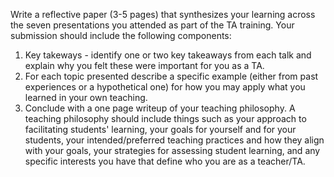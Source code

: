 

Write a reflective paper (3-5 pages) that synthesizes your learning across the seven presentations you attended as part of the TA training. Your submission should include the following components:
1. Key takeways - identify one or two key takeaways from each talk and explain why you felt these were important for you as a TA.
2. For each topic presented describe a specific example (either from past experiences or a hypothetical one) for how you may apply what you learned in your own teaching.
3. Conclude with a one page writeup of your teaching philosophy. A teaching philosophy should include things such as your approach to facilitating students' learning, your goals for yourself and for your students, your intended/preferred teaching practices and how they align with your goals, your strategies for assessing student learning, and any specific interests you have that define who you are as a teacher/TA.